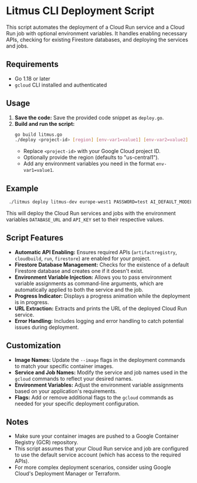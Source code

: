 # Litmus CLI Deployment Script

This script automates the deployment of a Cloud Run service and a Cloud Run job with optional environment variables. It handles enabling necessary APIs, checking for existing Firestore databases, and deploying the services and jobs.

## Requirements

* Go 1.18 or later
* `gcloud` CLI installed and authenticated

## Usage

1. **Save the code:**  Save the provided code snippet as `deploy.go`.
2. **Build and run the script:**
   ```bash
   go build litmus.go
   ./deploy <project-id> [region] [env-var1=value1] [env-var2=value2] ...
   ```
   - Replace `<project-id>` with your Google Cloud project ID.
   - Optionally provide the region (defaults to "us-central1").
   - Add any environment variables you need in the format `env-var1=value1`.

## Example

```bash
 ./litmus deploy litmus-dev europe-west1 PASSWORD=test AI_DEFAULT_MODEL=gemini-1.5-flash 
```

This will deploy the Cloud Run services and jobs with the environment variables `DATABASE_URL` and `API_KEY` set to their respective values.

## Script Features

* **Automatic API Enabling:** Ensures required APIs (`artifactregistry`, `cloudbuild`, `run`, `firestore`) are enabled for your project.
* **Firestore Database Management:** Checks for the existence of a default Firestore database and creates one if it doesn't exist.
* **Environment Variable Injection:** Allows you to pass environment variable assignments as command-line arguments, which are automatically applied to both the service and the job.
* **Progress Indicator:** Displays a progress animation while the deployment is in progress.
* **URL Extraction:** Extracts and prints the URL of the deployed Cloud Run service.
* **Error Handling:** Includes logging and error handling to catch potential issues during deployment.

## Customization

* **Image Names:** Update the `--image` flags in the deployment commands to match your specific container images.
* **Service and Job Names:** Modify the service and job names used in the `gcloud` commands to reflect your desired names.
* **Environment Variables:** Adjust the environment variable assignments based on your application's requirements.
* **Flags:** Add or remove additional flags to the `gcloud` commands as needed for your specific deployment configuration.

## Notes

* Make sure your container images are pushed to a Google Container Registry (GCR) repository.
* This script assumes that your Cloud Run service and job are configured to use the default service account (which has access to the required APIs).
* For more complex deployment scenarios, consider using Google Cloud's Deployment Manager or Terraform.